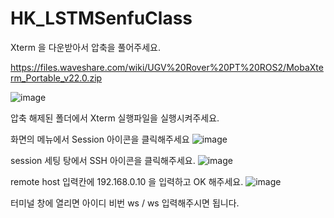 # HK_LSTMSenfuClass


Xterm 을 다운받아서 압축을 풀어주세요.

https://files.waveshare.com/wiki/UGV%20Rover%20PT%20ROS2/MobaXterm_Portable_v22.0.zip

![image](https://github.com/user-attachments/assets/9fe633b8-1e5f-41be-b5dd-82e5fe536ede)

압축 해제된 폴더에서 Xterm 실행파일을 실행시켜주세요.

화면의 메뉴에서 Session 아이콘을 클릭해주세요
![image](https://github.com/user-attachments/assets/747d1d00-6781-4fc6-bf9c-c2d95d722f0c)

session 세팅 탕에서 SSH 아이콘을 클릭해주세요.
![image](https://github.com/user-attachments/assets/a968a228-ac43-4827-94f6-4bbc48d8e495)

remote host 입력칸에 192.168.0.10 을 입력하고 OK 해주세요.
![image](https://github.com/user-attachments/assets/50c0497c-181d-40ae-89c6-a1e071dc1b20)

터미널 창에 열리면 아이디 비번 ws / ws 입력해주시면 됩니다.



